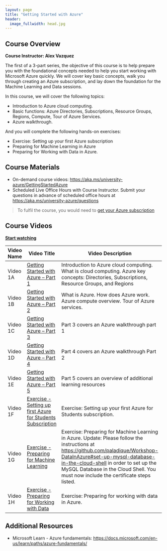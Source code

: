 ```yaml
---
layout: page
title: "Getting Started with Azure"
header:
  image_fullwidth: head.jpg
---
```


## Course Overview 

**Course Instructor: Alex Vazquez**

The first of a 3-part series, the objective of this course is to help prepare you with the foundational concepts needed to help you start working with Microsoft Azure quickly. We will cover key basic concepts, walk you through creating an Azure subscription, and lay down the foundation for the Machine Learning and Data sessions.  

In this course, we will cover the following topics:  

 * Introduction to Azure cloud computing. 
 * Basic functions: Azure Directories, Subscriptions, Resource Groups, Regions, Compute, Tour of Azure Services.  
 * Azure walkthrough. 

And you will complete the following hands-on exercises: 

 * Exercise: Setting up your first Azure subscription
 * Preparing for Machine Learning in Azure  
 * Preparing for Working with Data in Azure. 

## Course Materials 

 * On-demand course videos: https://aka.ms/university-azure/GettingStartedAzure 
 * Scheduled Live Office Hours with Course Instructor. Submit your questions in advance of scheduled office hours at https://aka.ms/university-azure/questions 

> To fulfil the course, you would need to [get your Azure subscription](/getting-azure/)


 
## Course Videos 

[**Start watching**](1)

| Video Name | Video Title | Video Description | Video Time |
|------------|-------------|-------------------|------------|
| Video 1A | [Getting Started with Azure – Part 1](1) | Introduction to Azure cloud computing. What is cloud computing. Azure key concepts: Directories, Subscriptions, Resource Groups, and Regions | 12:39 | 
| Video 1B | [Getting Started with Azure – Part 2](2) | What is Azure. How does Azure work. Azure compute overview. Tour of Azure services. | 12:07 | 
| Video 1C | [Getting Started with Azure – Part 3](3) | Part 3 covers an Azure walkthrough part 1 | 9:53 | 
| Video 1D | [Getting Started with Azure – Part 4](4) | Part 4 covers an Azure walkthrough Part 2 | 13:28 | 
| Video 1E | [Getting Started with Azure – Part 5](5) | Part 5 covers an overview of additional learning resources | 1:30 |
| Video 1F | [Exercise - Setting up first Azure for Students Subscription](6) | Exercise: Setting up your first Azure for Students subscription. | 7:04 | 
| Video 1G | [Exercise - Preparing for Machine Learning](7) | Exercise: Preparing for Machine Learning in Azure. Update: Please follow the instructions at https://github.com/paladique/Workshop-DataInAzure#set-up-mysql-database-in-the-cloud-shell in order to set up the MySQL Database in the Cloud Shell. You must now include the certificate steps listed. | 5:40 | 
| Video 1H | [Exercise - Preparing for Working with Data](8) | Exercise: Preparing for working with data in Azure. |16:03 |

## Additional Resources 

 * Microsoft Learn - Azure fundamentals: https://docs.microsoft.com/en-us/learn/paths/azure-fundamentals/ 

